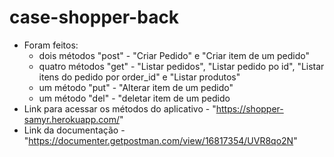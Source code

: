 # case-shopper-back
- Foram feitos:
  - dois métodos "post" - "Criar Pedido" e "Criar item de um pedido"
  - quatro métodos "get" - "Listar pedidos", "Listar pedido po id", "Listar itens do pedido por order_id" e "Listar produtos"
  - um método "put" - "Alterar item de um pedido"
  - um método "del" - "deletar item de um pedido
-  Link para acessar os métodos do aplicativo - "https://shopper-samyr.herokuapp.com/"
-  Link da documentação - "https://documenter.getpostman.com/view/16817354/UVR8qo2N"
